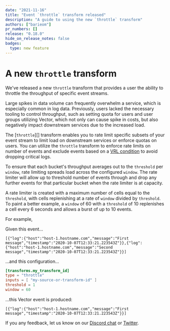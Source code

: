 ```yaml
---
date: "2021-11-16"
title: "Event `throttle` transform released"
description: "A guide to using the new `throttle` transform"
authors: ["barieom"]
pr_numbers: []
release: "0.18.0"
hide_on_release_notes: false
badges:
  type: new feature
---
```


# A new `throttle` transform 


We've released a new `throttle` transform that provides a user the ability to throttle the throughput of specific event streams.

Large spikes in data volume can frequently overwhelm a service, which is especially common in log data. Previously, users lacked the necessary tooling to control throughput, such as setting quota for users and user groups utilizing Vector, which not only can cause spike in costs, but also negatively impact downstream services due to the increased load. 

The [`throttle`][] transform enables you to rate limit specific subsets of your event stream to limit load on downstream services or enforce quotas on users. You can utilize the `throttle` transform to enforce rate limits on number of events and exclude events based on a [VRL condition][] to avoid dropping critical logs. 

To ensure that each bucket's throughput averages out to the `threshold` per `window`, rate limiting spreads load across the configured `window`. The rate limiter will allow up to threshold number of events through and drop any further events for that particular bucket when the rate limiter is at capacity. 

A rate limiter is created with a maximum number of cells equal to the `threshold`, with cells replenishing at a rate of `window` divided by `threshold`. To paint a better example, a `window` of 60 with a `threshold` of 10 replenishes a cell every 6 seconds and allows a burst of up to 10 events. 

For example,

Given this event...
```
[{"log":{"host":"host-1.hostname.com","message":"First message","timestamp":"2020-10-07T12:33:21.223543Z"}},{"log":{"host":"host-1.hostname.com","message":"Second message","timestamp":"2020-10-07T12:33:21.223543Z"}}]
```

...and this configuration...
```toml
[transforms.my_transform_id]
type = "throttle"
inputs = [ "my-source-or-transform-id" ]
threshold = 1
window = 60
```

...this Vector event is produced:
```
[{"log":{"host":"host-1.hostname.com","message":"First message","timestamp":"2020-10-07T12:33:21.223543Z"}}]
```

If you any feedback, let us know on our [Discord chat][] or [Twitter][].

['throttle']:https://master.vector.dev/docs/reference/configuration/transforms/throttle/
[VRL condition]:https://vector.dev/docs/reference/vrl/#example-filtering-events
[Discord chat]:https://discord.com/invite/dX3bdkF
[Twitter]:https://twitter.com/vectordotdev
